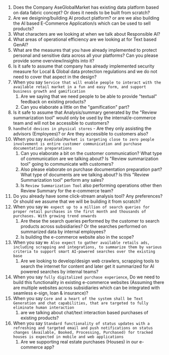 1. Does the Company AseGlobalMarket has existing data platform based on data fabric concept? Or does it needs to be built from scratch?
2. Are we designing/building AI product platform? or are we also building the AI based E-Commerce Application/s which can be used to sell products?
3. What characters are we looking at when we talk about Responsible AI?
4. What areas of operational efficiency are we looking at for Text based GenAI?
5. What are the measures that you have already implemented to protect personal and sensitive data across all your platforms? Can you please provide some overview/insights into it? 
6. Is it safe to assume that company has already implemented security measure for Local & Global data protection regulations and we do not need to cover that aspect in the design?
7. When you say `Service that will enable people to interact with the available retail market in a fun and easy form, and support business growth and gamification`
    1. Are we saying that we need people to be able to provide "textual" feedback on existing products?
    2. Can you elaborate a little on the "gamification" part?
8. Is it safe to assume that Analysis/summary generated by the "Review summarization tool" would only be used by the internal/e-commerce team and will not be accessible to customers?
9. `handheld devices in physical stores` - Are they only assisting the advisors (Employees)? or Are they accessible to customers also?
10. When you say `AseGlobalMarket is targeting close to zero people involvement is entire customer communication and purchase documentation preparations`
    1. Can you elaborate a bit on the customer communication? What type of communication are we talking about? Is "Review summarization tool" going to communicate with customers?
    2. Also please elaborate on purchase documentation preparation part? What type of documents are we talking about? Is this "Review Summarization tool" perform any sales?
    3. Is `Review Summarization Tool` also performing operations other then Review Summary for the e-commerce team?
11. Do you already have some click-stream analysis tool? Any preferences? Or should we assume that we will be building it from scratch?
12. When you say `We expect up to a million of search queries for proper retail purchases in the first month and thousands of purchases. With growing trend onwards`
    1. Are these the search queries performed by the customer to search products across subsidiaries? Or the searches performed on summarized data by internal employees?
    2. Is building the e-commerce website also in the scope?
13. When you say `We Also expect to gather available retails ads, including scrapping and integrations, to summarize them by various criteria to support smart AI-powered searches over the existing base`
    1. Are we looking to develop/design web crawlers, scrapping tools to search the internet for content and later get it summarized for AI powered searches by internal teams?
14. When you say `fully digitalized purchase experience`, Do we need to build this functionality in existing e-commerce websites (Assuming there are multiple websites across subsidiaries which can be integrated with seamless e-sign, loan & insurance)?
15. When you say `Core and a heart of the system shall be Text Generation and chat capabilities, that are targeted to fully eliminate human interaction`
    1. are we talking about chat/text interaction based purchases of existing products?
16. When you say `Standard functionality of status updates with a refreshing and targeted email and push notifications on status changes (Available, Booked, Processing, Purchased) for tracked houses is expected in mobile and web applications`
    1. Are we supporting real estate purchases (Houses) in our e-commerce app?
